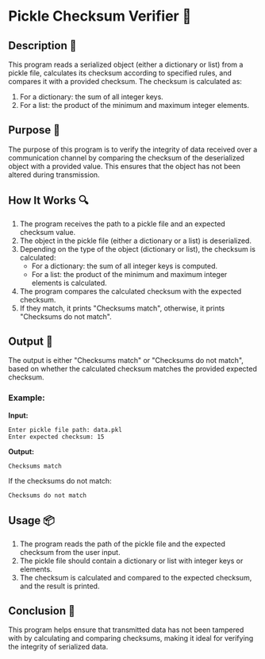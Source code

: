 # Pickle Checksum Verifier 📝

## Description 📝

This program reads a serialized object (either a dictionary or list) from a pickle file, calculates its checksum according to specified rules, and compares it with a provided checksum. The checksum is calculated as:

1. For a dictionary: the sum of all integer keys.
2. For a list: the product of the minimum and maximum integer elements.

## Purpose 🎯

The purpose of this program is to verify the integrity of data received over a communication channel by comparing the checksum of the deserialized object with a provided value. This ensures that the object has not been altered during transmission.

## How It Works 🔍

1. The program receives the path to a pickle file and an expected checksum value.
2. The object in the pickle file (either a dictionary or a list) is deserialized.
3. Depending on the type of the object (dictionary or list), the checksum is calculated:
    - For a dictionary: the sum of all integer keys is computed.
    - For a list: the product of the minimum and maximum integer elements is calculated.
4. The program compares the calculated checksum with the expected checksum.
5. If they match, it prints "Checksums match", otherwise, it prints "Checksums do not match".

## Output 📜

The output is either "Checksums match" or "Checksums do not match", based on whether the calculated checksum matches the provided expected checksum.

### Example:

**Input:**

```text
Enter pickle file path: data.pkl
Enter expected checksum: 15
```

**Output:**

```text
Checksums match
```

If the checksums do not match:

```text
Checksums do not match
```

## Usage 📦

1. The program reads the path of the pickle file and the expected checksum from the user input.
2. The pickle file should contain a dictionary or list with integer keys or elements.
3. The checksum is calculated and compared to the expected checksum, and the result is printed.

## Conclusion 🚀

This program helps ensure that transmitted data has not been tampered with by calculating and comparing checksums, making it ideal for verifying the integrity of serialized data.
